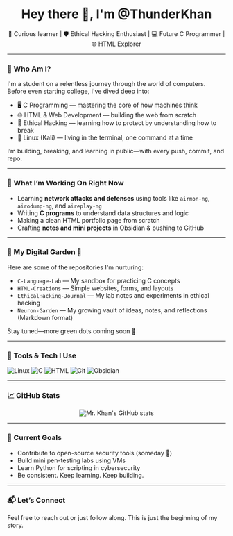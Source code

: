 <h1 align="center">Hey there 👋, I'm @ThunderKhan</h1>

<p align="center">
  🌱 Curious learner | 🛡️ Ethical Hacking Enthusiast | 💻 Future C Programmer | 🌐 HTML Explorer
</p>

---

### 🧭 Who Am I?

I'm a student on a relentless journey through the world of computers. Before even starting college, I've dived deep into:

- 🖥️ C Programming — mastering the core of how machines think
- 🌐 HTML & Web Development — building the web from scratch
- 🧠 Ethical Hacking — learning how to protect by understanding how to break
- 🐧 Linux (Kali) — living in the terminal, one command at a time

I’m building, breaking, and learning in public—with every push, commit, and repo.

---

### 💼 What I’m Working On Right Now

- Learning **network attacks and defenses** using tools like `airmon-ng`, `airodump-ng`, and `aireplay-ng`
- Writing **C programs** to understand data structures and logic
- Making a clean HTML portfolio page from scratch
- Crafting **notes and mini projects** in Obsidian & pushing to GitHub

---

### 📘 My Digital Garden 🌱

Here are some of the repositories I'm nurturing:

- `C-Language-Lab` — My sandbox for practicing C concepts
- `HTML-Creations` — Simple websites, forms, and layouts
- `EthicalHacking-Journal` — My lab notes and experiments in ethical hacking
- `Neuron-Garden` — My growing vault of ideas, notes, and reflections (Markdown format)

Stay tuned—more green dots coming soon 🚀

---

### 🔧 Tools & Tech I Use

![Linux](https://img.shields.io/badge/Linux-Kali-informational?style=flat&logo=linux&logoColor=white&color=2bbc8a)
![C](https://img.shields.io/badge/C-Language-blue)
![HTML](https://img.shields.io/badge/HTML-Beginner-orange)
![Git](https://img.shields.io/badge/Git-Tracking-informational?logo=git&color=F05032)
![Obsidian](https://img.shields.io/badge/Notes-Obsidian-483699)

---

### 📈 GitHub Stats

<p align="center">
  <img src="https://github-readme-stats.vercel.app/api?username=YOUR_USERNAME&show_icons=true&theme=tokyonight" alt="Mr. Khan's GitHub stats" />
</p>

---

### 🎯 Current Goals

- Contribute to open-source security tools (someday 🔐)
- Build mini pen-testing labs using VMs
- Learn Python for scripting in cybersecurity
- Be consistent. Keep learning. Keep building.

---

### 📬 Let’s Connect

Feel free to reach out or just follow along. This is just the beginning of my story.
